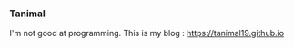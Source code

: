 ### Tanimal
I'm not good at programming.
This is my blog : <https://tanimal19.github.io>


<!---
Tanimal19/Tanimal19 is a ✨ special ✨ repository because its `README.md` (this file) appears on your GitHub profile.
You can click the Preview link to take a look at your changes.
--->
